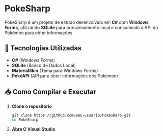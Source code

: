 ﻿# PokeSharp

PokeSharp é um projeto de estudo desenvolvido em **C#** com **Windows Forms**, utilizando **SQLite** para armazenamento local e consumindo a API do Pokémon para obter informações.

## 🔹 Tecnologias Utilizadas

- **C#** (Windows Forms)
- **SQLite** (Banco de Dados Local)
- **MaterialSkin** (Tema para Windows Forms)
- **PokéAPI** (API para obter informações dos Pokémon)

## 📥 Como Compilar e Executar

1. **Clone o repositório**  
   ```sh
   git clone https://github.com/seu-usuario/PokeSharp.git
   cd PokeSharp
2. **Abra O Visual Studio**
   